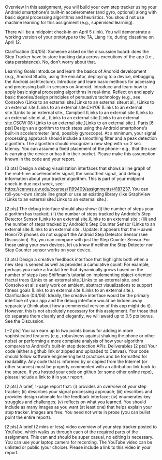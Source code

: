 Overview
In this assignment, you will build your own step tracker using your Android smartphone's built-in accelerometer (and gyro, optional) along with basic signal processing algorithms and heuristics. You should not use machine learning for this assignment (e.g., supervised learning).

There will be a midpoint check-in on April 5 (link). You will demonstrate a working version of your prototype to the TA, Liang He, during classtime on April 12.

Clarification (04/05): Someone asked on the discussion board: does the Step Tracker have to store tracking data across executions of the app (i.e., data persistence). No, don't worry about that.

Learning Goals
Introduce and learn the basics of Android development (e.g., Android Studio, using the emulator, deploying to a device, debugging, the Android architecture).
Introduce and learn basic methods for accessing and processing built-in sensors on Android.
Introduce and learn how to apply basic signal processing algorithms in real-time.
Reflect on and apply basic theories/design principles of persuasive technology (e.g., see Consolvo  (Links to an external site.)Links to an external site.et al.,  (Links to an external site.)Links to an external site.CHI'06 (Links to an external site.)Links to an external site., Campbell  (Links to an external site.)Links to an external site.et al.,  (Links to an external site.)Links to an external site.CSCW'08 (Links to an external site.)Links to an external site.).
Parts
[6 pts] Design an algorithm to track steps using the Android smartphone's built-in accelerometer (and, possibly gyroscope). At a minimum, your signal processing approach should include a smoothing filter and a peak detection algorithm. The algorithm should recognize a new step with <= 2 sec latency. You can assume a fixed placement of the phone--e.g., that the user is carrying the device or has it in their pocket. Please make this assumption known in the code and your report.

[3 pts] Design a debug visualization interfaces that shows a line graph of the real-time accelerometer signal, the smoothed signal, and debug information about your tracker algorithm. This is part of your midpoint check-in due next week, see: https://canvas.uw.edu/courses/1199409/assignments/4187237. You can roll-your-own simple line graph or use an existing library (like GraphView (Links to an external site.)Links to an external site.).

[2 pts] The debug interface should also show: (i) the number of steps your algorithm has tracked; (ii) the number of steps tracked by Android's Step Detector Sensor (Links to an external site.)Links to an external site.;  (iii) and the number of steps tracked by Android's Step Counter Sensor (Links to an external site.)Links to an external site.. Update: it appears that the Huawei Honor7X phones do not support the Android Step Detector Sensor (see Discussion). So, you can compare with just the Step Counter Sensor. For those using your own devices, let us know if neither the Step Detector nor Step Counter sensor works on your device.

[3 pts] Design a creative feedback interface that highlights both when a new step is sensed as well as provides a cumulative count. For example, perhaps you make a fractal tree that dynamically grows based on the number of steps (see Shiffman's tutorial on implementing object-oriented fractal trees (Links to an external site.)Links to an external site. and Consolvo et al.'s early work on ambient, abstract visualizations to support fitness goals (Links to an external site.)Links to an external site.). Clarification (04/06): Ideally, the creative interface would be the primary interface of your app and the debug interface would be hidden away separately (think about how a commercial version of this app might do it). However, this is not absolutely necessary for this assignment. For those that do separate them cleanly and elegantly, we will award up to 0.5 pts bonus. See the Discussion.

[+2 pts] You can earn up to two points bonus for adding in more sophisticated features (e.g., robustness against shaking the phone or other noise) or performing a more complete analysis of how your algorithm compares to Android's built-in step detection APIs.
Deliverables
[2 pts] Your code (either a github link or zipped and uploaded to Canvas). Your code should follow software engineering best practices and be formatted for readability. Any code that is informed by or copied from the Internet (or other sources) must be properly commented with an attribution link back to the source. If you hosted your code on github (or some other online repo), please include a link to it in your report.

[2 pts] A brief, 1-page report that: (i) provides an overview of your step tracker; (ii) describes your signal processing approach; (iii) describes and provides design rationale for the feedback interface; (iv) enumerates key struggles and challenges; (v) reflects on what you learned. You should include as many images as you want (at least one) that helps explain your step tracker. Images are free. You need not write in prose (you can bullet point the entire report).

[2 pts] A brief (2 mins or less) video overview of your step tracker posted to YouTube, which walks us through each of the required parts of the assignment. This can and should be super casual, no editing is necessary. You can use your laptop camera for recording. The YouTube video can be unlisted or public (your choice). Please include a link to this video in your report.
